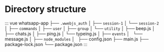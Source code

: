 # Directory structure

<!-- textlint-disable terminology -->

::: vue
whatsapp-app
├── `.wwebjs_auth`
│   ├── `session-1`
│   └── `session-2`
│
├── `commands`
│   ├── `user`
│   ├── `group`
│   └── `utility`
│       ├── beep.js
│       ├── chats.js
│       ├── ping.js
│       └── typeing.js
│
├── `events`
│   └── message.js
│
├── `node_modules`
│  
├── config.json
├── main.js
├── package-lock.json
└── package.json
:::

<!-- textlint-enable -->

